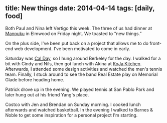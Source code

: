 title: New things
date: 2014-04-14
tags: [daily, food]
---

Both Paul and Nina left Vertigo this week. The three of us had dinner at [Manpuku](http://www.manpukuberkeley.com/) in Elmwood on Friday night. We toasted to “new things.”

On the plus side, I've been put back on a project that allows me to do front-end web development. I've been motivated to come in early.

Saturday was [Cal Day](http://calday.berkeley.edu/), so I hung around Berkeley for the day. I walked for a bit with Cindy and Nils, then got lunch with Akina at [KoJa Kitchen](http://www.yelp.com/biz/koja-kitchen-berkeley). Afterwards, I attended some design activities and watched the men's tennis team. Finally, I stuck around to see the band Real Estate play on Memorial Glade before heading home.

Patrick drove up in the evening. We played tennis at San Pablo Park and later hung out at his friend Yang's place.

Costco with Jen and Brendan on Sunday morning. I cooked lunch afterwards and watched basketball. In the evening I walked to Barnes & Noble to get some inspiration for a personal project I'm starting.